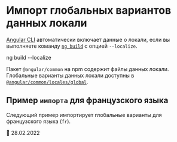 # Импорт глобальных вариантов данных локали

[Angular CLI][aioclimain] автоматически включает данные о локали, если вы выполняете команду [`ng build`][aioclibuild] с опцией `--localize`.

<!--todo: replace with code-example -->

<code-example format="shell" language="shell">

ng build --localize

</code-example>

Пакет `@angular/common` на npm содержит файлы данных локали. Глобальные варианты данных локали доступны в [`@angular/common/locales/global`][unpkgbrowseangularcommonlocalesglobal].

## Пример `импорта` для французского языка

Следующий пример импортирует глобальные варианты для французского языка \(`fr`\).

<code-example header="src/app/app.module.ts" path="i18n/doc-files/app.module.ts" region="global-locale"></code-example>

<!-- links -->

[aioclimain]: cli 'CLI Overview and Command Reference | Angular'
[aioclibuild]: cli/build 'ng build | CLI | Angular'

<!-- external links -->

[unpkgbrowseangularcommonlocalesglobal]: https://unpkg.com/browse/@angular/common/locales/global '@angular/common/locales/global | Unpkg'

<!-- end links -->

:date: 28.02.2022
